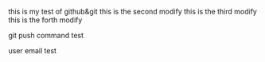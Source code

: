this is my test of github&git
this is the second modify
this is the third modify
this is the forth modify


git push command test


user email test